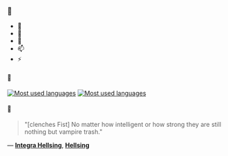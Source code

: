 ### 👋

- 🔭
- 🌱
- 💬
- 📫
- ⚡

#### 🧏

[![Most used languages](https://github-readme-stats-aynah.vercel.app/api/top-langs/?username=aynh&theme=solarized-dark&langs_count=6&layout=compact&hide_title=true)](https://github.com/anuraghazra/github-readme-stats#gh-dark-mode-only)
[![Most used languages](https://github-readme-stats-aynah.vercel.app/api/top-langs/?username=aynh&theme=solarized-light&langs_count=6&layout=compact&hide_title=true)](https://github.com/anuraghazra/github-readme-stats#gh-light-mode-only)

#### 💬

> "[clenches Fist] No matter how intelligent or how strong they are still nothing but vampire trash."

&mdash; [**Integra Hellsing**](https://myanimelist.net/character.php?q=Integra%20Hellsing&cat=character), [**Hellsing**](https://myanimelist.net/search/all?q=Hellsing&cat=all)
